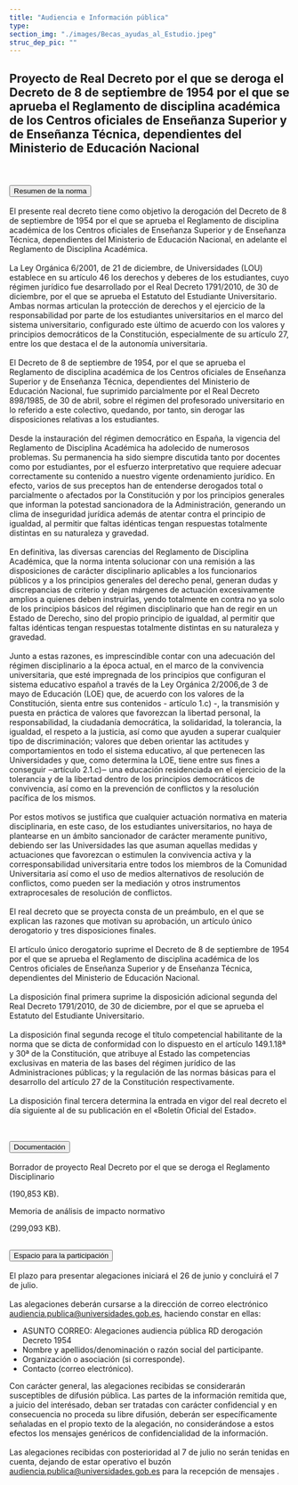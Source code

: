 ```yaml
---
title: "Audiencia e Información pública"
type: 
section_img: "./images/Becas_ayudas_al_Estudio.jpeg"
struc_dep_pic: ""
---
```

## Proyecto de Real Decreto por el que se deroga el Decreto de 8 de septiembre de 1954 por el que se aprueba el Reglamento de disciplina académica de los Centros oficiales de Enseñanza Superior y de Enseñanza Técnica, dependientes del Ministerio de Educación Nacional <br><br>
<section>
    <article>
        <div class="container container_xl_accoordion p-0">
            <div class="row mt-4">
                <div class="col-lg-12 content_collapse mb-120">
                                <div class="accordion" id="accordionPanelsStayOpenExample">
                                    <div class="accordion-item">
                                        <h2 class="accordion-header" id="panelsStayOpen-headingOne">
                                            <button class="accordion-button collapsed" type="button" data-bs-toggle="collapse" data-bs-target="#panelsStayOpen-collapseOne" aria-expanded="false" aria-controls="panelsStayOpen-collapseOne">
                                               Resumen de la norma
                                            </button>
                                        </h2>
                                        <div id="panelsStayOpen-collapseOne" class="accordion-collapse collapse " aria-labelledby="panelsStayOpen-headingOne">
                                            <div class="accordion-body">
                                                <article id="section_link">
                                                    <div class="container-fluid">
                                                        <div class="row">
                                                            <div class="col-12">
                                                                El presente real decreto tiene como objetivo la derogación del Decreto de 8 de septiembre de 1954 por el que se aprueba el Reglamento de disciplina académica de los Centros oficiales de Enseñanza Superior y de Enseñanza Técnica, dependientes del Ministerio de Educación Nacional, en adelante el Reglamento de Disciplina Académica.  <br><br>
								La Ley Orgánica 6/2001, de 21 de diciembre, de Universidades (LOU) establece en su artículo 46 los derechos y deberes de los estudiantes, cuyo régimen jurídico fue desarrollado por el Real Decreto 1791/2010, de 30 de diciembre, por el que se aprueba el Estatuto del Estudiante Universitario. Ambas normas articulan la protección de derechos y el ejercicio de la responsabilidad por parte de los estudiantes universitarios en el marco del sistema universitario, configurado este último de acuerdo con los valores y principios democráticos de la Constitución, especialmente de su artículo 27, entre los que destaca el de la autonomía universitaria.  <br><br>
								El Decreto de 8 de septiembre de 1954, por el que se aprueba el Reglamento de disciplina académica de los Centros oficiales de Enseñanza Superior y de Enseñanza Técnica, dependientes del Ministerio de Educación Nacional, fue suprimido parcialmente por el Real Decreto 898/1985, de 30 de abril, sobre el régimen del profesorado universitario en lo referido a este colectivo, quedando, por tanto, sin derogar las disposiciones relativas a los estudiantes.  <br><br>
								Desde la instauración del régimen democrático en España, la vigencia del Reglamento de Disciplina Académica ha adolecido de numerosos problemas. Su permanencia ha sido siempre discutida tanto por docentes como por estudiantes, por el esfuerzo interpretativo que requiere adecuar correctamente su contenido a nuestro vigente ordenamiento jurídico. En efecto, varios de sus preceptos han de entenderse derogados total o parcialmente o afectados por la Constitución y por los principios generales que informan la potestad sancionadora de la Administración, generando un clima de inseguridad jurídica además de atentar contra el principio de igualdad, al permitir que faltas idénticas tengan respuestas totalmente distintas en su naturaleza y gravedad.  <br><br>
								En definitiva, las diversas carencias del Reglamento de Disciplina Académica, que la norma intenta solucionar con una remisión a las disposiciones de carácter disciplinario aplicables a los funcionarios públicos y a los principios generales del derecho penal, generan dudas y discrepancias de criterio y dejan márgenes de actuación excesivamente amplios a quienes deben instruirlas, yendo totalmente en contra no ya solo de los principios básicos del régimen disciplinario que han de regir en un Estado de Derecho, sino del propio principio de igualdad, al permitir que faltas idénticas tengan respuestas totalmente distintas en su naturaleza y gravedad.  <br><br>
								Junto a estas razones, es imprescindible contar con una adecuación del régimen disciplinario a la época actual, en el marco de la convivencia universitaria, que esté impregnada de los principios que configuran el sistema educativo español a través de la Ley Orgánica 2/2006,de 3 de mayo de Educación (LOE) que, de acuerdo con los valores de la Constitución, sienta entre sus contenidos - artículo 1.c) -, la transmisión y puesta en práctica de valores que favorezcan la libertad personal, la responsabilidad, la ciudadanía democrática, la solidaridad, la tolerancia, la igualdad, el respeto a la justicia, así como que ayuden a superar cualquier tipo de discriminación; valores que deben orientar las actitudes y comportamientos en todo el sistema educativo, al que pertenecen las Universidades y que, como determina la LOE, tiene entre sus fines a conseguir ‒artículo 2.1.c)‒ una educación residenciada en el ejercicio de la tolerancia y de la libertad dentro de los principios democráticos de convivencia, así como en la prevención de conflictos y la resolución pacífica de los mismos.  <br><br>
								Por estos motivos se justifica que cualquier actuación normativa en materia disciplinaria, en este caso, de los estudiantes universitarios, no haya de plantearse en un ámbito sancionador de carácter meramente punitivo, debiendo ser las Universidades las que asuman aquellas medidas y actuaciones que favorezcan o estimulen la convivencia activa y la corresponsabilidad universitaria entre todos los miembros de la Comunidad Universitaria así como el uso de medios alternativos de resolución de conflictos, como pueden ser la mediación y otros instrumentos extraprocesales de resolución de conflictos.  <br><br>
								El real decreto que se proyecta consta de un preámbulo, en el que se explican las razones que motivan su aprobación, un artículo único derogatorio y tres disposiciones finales.  <br><br>
								El artículo único derogatorio suprime el Decreto de 8 de septiembre de 1954 por el que se aprueba el Reglamento de disciplina académica de los Centros oficiales de Enseñanza Superior y de Enseñanza Técnica, dependientes del Ministerio de Educación Nacional.  <br><br>
								La disposición final primera suprime la disposición adicional segunda del Real Decreto 1791/2010, de 30 de diciembre, por el que se aprueba el Estatuto del Estudiante Universitario.  <br><br>
								La disposición final segunda recoge el título competencial habilitante de la norma que se dicta de conformidad con lo dispuesto en el artículo 149.1.18ª y 30ª de la Constitución, que atribuye al Estado las competencias exclusivas en materia de las bases del régimen jurídico de las Administraciones públicas; y la regulación de las normas básicas para el desarrollo del artículo 27 de la Constitución respectivamente.  <br><br>
								La disposición final tercera determina la entrada en vigor del real decreto el día siguiente al de su publicación en el «Boletín Oficial del Estado».  <br><br>
                                                            </div>
                                                        </div>
                                                    </div>
                                                </article>
                                            </div>
                                        </div>
                                    </div>
                                    <div class="accordion-item">
                                        <h2 class="accordion-header" id="panelsStayOpen-headingTwo">
                                            <button class="accordion-button collapsed" type="button" data-bs-toggle="collapse" data-bs-target="#panelsStayOpen-collapseTwo" aria-expanded="false">
                                                Documentación
                                            </button>
                                        </h2>
                                        <div id="panelsStayOpen-collapseTwo" class="accordion-collapse collapse" aria-labelledby="panelsStayOpen-headingTwo">
                                            <div class="accordion-body">
                                                <article id="section_link">
                                                    <div class="container-fluid">
                                                        <div class="row">
                                                            <div class="col-12">
								<div class="col-lg-12 cards_download_cnt">  
			<div class="row"> 
				<div class="download_card"> 
					<a class="card" href="{{<siteurl>}}documentos/pdf/tu_administracion/Proyecto_RD_Derogacion_Reglamento_Disciplinario.pdf" target="_blank"> 
					<div class="card-header"> 
						   <i class="fal fa-download"></i> 
					</div> 
                    </a> 
					<div class="card-body"> 
                        <p class="text_body">Borrador de proyecto Real Decreto por el que se deroga el Reglamento Disciplinario</p>
                        <p class="text_file">
                            <i style="color:#cc0000" class="fal fa-file-pdf pdf_icon"></i>  (190,853 KB).
                        </p>
					</div>
				</div> 	
				<div class="download_card"> 
					<a class="card" href="{{<siteurl>}}documentos/pdf/tu_administracion/MAIN_RD_Derogacion_Reglamento_Disciplinario.pdf" target="_blank"> 
					<div class="card-header"> 
						   <i class="fal fa-download"></i> 
					</div> </a> 
					<div class="card-body"> 
                        <p class="text_body">Memoria de análisis de impacto normativo</p>
                        <p class="text_file">
                            <i style="color:#cc0000" class="fal fa-file-pdf pdf_icon"></i>  (299,093 KB).
                        </p>
					</div>
				</div>
			</div> 
		</div> 
                                                            </div>
                                                        </div>
                                                    </div>
                                                </article>
                                            </div>
                                        </div>
				</div>
                                    <div class="accordion-item">
                                        <h2 class="accordion-header" id="panelsStayOpen-headingTree">
                                            <button class="accordion-button collapsed" type="button" data-bs-toggle="collapse" data-bs-target="#panelsStayOpen-collapseTree" aria-expanded="false">
                                                 Espacio para la participación
                                            </button>
                                        </h2>
                                        <div id="panelsStayOpen-collapseTree" class="accordion-collapse collapse" aria-labelledby="panelsStayOpen-headingTree">
                                            <div class="accordion-body">
                                                <article id="section_link">
                                                    <div class="container-fluid">
                                                        <div class="row">
                                                            <div class="col-12">
                                                        	El plazo para presentar alegaciones iniciará el 26 de junio y concluirá el 7 de julio.<br><br>
								Las alegaciones deberán cursarse a la dirección de correo electrónico <a href="mailto:audiencia.publica@universidades.gob.es">audiencia.publica@universidades.gob.es</a>, haciendo constar en ellas:
								<ul>
									<li>ASUNTO CORREO: Alegaciones audiencia pública RD derogación Decreto 1954 </li>
									<li>Nombre y apellidos/denominación o razón social del participante. </li>
									<li>Organización o asociación (si corresponde). </li>
									<li>Contacto (correo electrónico). </li>
								</ul>
								Con carácter general, las alegaciones recibidas se considerarán susceptibles de difusión pública. Las partes de la información remitida que, a juicio del interésado, deban ser tratadas con carácter confidencial y en consecuencia no proceda su libre difusión, deberán ser específicamente señaladas en el propio texto de la alegación, no considerándose a estos efectos los mensajes genéricos de confidencialidad de la información.  <br><br>
								Las alegaciones recibidas con posterioridad al 7 de julio no serán tenidas en cuenta, dejando de estar operativo el buzón <a href="mailto:audiencia.publica@universidades.gob.es">audiencia.publica@universidades.gob.es</a> para la recepción de mensajes .
								</div>
                                            </div>
                                        </div>
                                    </article>
                                </div>
                            </div>
                        </div>         
                    </div>
                </div>
            </div>
        </div>
    </article>
</section>